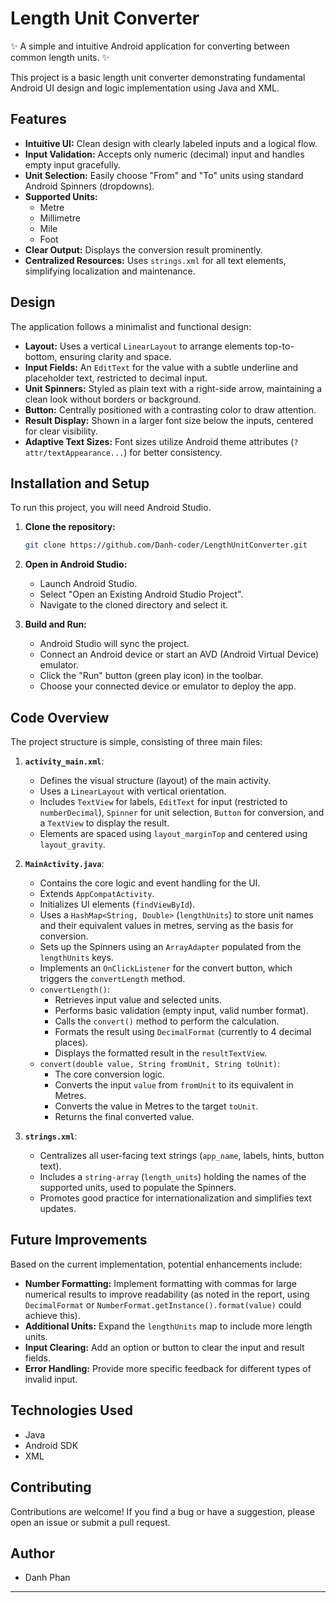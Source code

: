 # Length Unit Converter

✨ A simple and intuitive Android application for converting between common length units. ✨

This project is a basic length unit converter demonstrating fundamental Android UI design and logic implementation using Java and XML.

## Features

*   **Intuitive UI:** Clean design with clearly labeled inputs and a logical flow.
*   **Input Validation:** Accepts only numeric (decimal) input and handles empty input gracefully.
*   **Unit Selection:** Easily choose "From" and "To" units using standard Android Spinners (dropdowns).
*   **Supported Units:**
    *   Metre
    *   Millimetre
    *   Mile
    *   Foot
*   **Clear Output:** Displays the conversion result prominently.
*   **Centralized Resources:** Uses `strings.xml` for all text elements, simplifying localization and maintenance.

## Design

The application follows a minimalist and functional design:

*   **Layout:** Uses a vertical `LinearLayout` to arrange elements top-to-bottom, ensuring clarity and space.
*   **Input Fields:** An `EditText` for the value with a subtle underline and placeholder text, restricted to decimal input.
*   **Unit Spinners:** Styled as plain text with a right-side arrow, maintaining a clean look without borders or background.
*   **Button:** Centrally positioned with a contrasting color to draw attention.
*   **Result Display:** Shown in a larger font size below the inputs, centered for clear visibility.
*   **Adaptive Text Sizes:** Font sizes utilize Android theme attributes (`?attr/textAppearance...`) for better consistency.

## Installation and Setup

To run this project, you will need Android Studio.

1.  **Clone the repository:**
    ```bash
    git clone https://github.com/Danh-coder/LengthUnitConverter.git
    ```

2.  **Open in Android Studio:**
    *   Launch Android Studio.
    *   Select "Open an Existing Android Studio Project".
    *   Navigate to the cloned directory and select it.

3.  **Build and Run:**
    *   Android Studio will sync the project.
    *   Connect an Android device or start an AVD (Android Virtual Device) emulator.
    *   Click the "Run" button (green play icon) in the toolbar.
    *   Choose your connected device or emulator to deploy the app.

## Code Overview

The project structure is simple, consisting of three main files:

1.  **`activity_main.xml`**:
    *   Defines the visual structure (layout) of the main activity.
    *   Uses a `LinearLayout` with vertical orientation.
    *   Includes `TextView` for labels, `EditText` for input (restricted to `numberDecimal`), `Spinner` for unit selection, `Button` for conversion, and a `TextView` to display the result.
    *   Elements are spaced using `layout_marginTop` and centered using `layout_gravity`.

2.  **`MainActivity.java`**:
    *   Contains the core logic and event handling for the UI.
    *   Extends `AppCompatActivity`.
    *   Initializes UI elements (`findViewById`).
    *   Uses a `HashMap<String, Double>` (`lengthUnits`) to store unit names and their equivalent values in metres, serving as the basis for conversion.
    *   Sets up the Spinners using an `ArrayAdapter` populated from the `lengthUnits` keys.
    *   Implements an `OnClickListener` for the convert button, which triggers the `convertLength` method.
    *   `convertLength()`:
        *   Retrieves input value and selected units.
        *   Performs basic validation (empty input, valid number format).
        *   Calls the `convert()` method to perform the calculation.
        *   Formats the result using `DecimalFormat` (currently to 4 decimal places).
        *   Displays the formatted result in the `resultTextView`.
    *   `convert(double value, String fromUnit, String toUnit)`:
        *   The core conversion logic.
        *   Converts the input `value` from `fromUnit` to its equivalent in Metres.
        *   Converts the value in Metres to the target `toUnit`.
        *   Returns the final converted value.

3.  **`strings.xml`**:
    *   Centralizes all user-facing text strings (`app_name`, labels, hints, button text).
    *   Includes a `string-array` (`length_units`) holding the names of the supported units, used to populate the Spinners.
    *   Promotes good practice for internationalization and simplifies text updates.

## Future Improvements

Based on the current implementation, potential enhancements include:

*   **Number Formatting:** Implement formatting with commas for large numerical results to improve readability (as noted in the report, using `DecimalFormat` or `NumberFormat.getInstance().format(value)` could achieve this).
*   **Additional Units:** Expand the `lengthUnits` map to include more length units.
*   **Input Clearing:** Add an option or button to clear the input and result fields.
*   **Error Handling:** Provide more specific feedback for different types of invalid input.

## Technologies Used

*   Java
*   Android SDK
*   XML

## Contributing

Contributions are welcome! If you find a bug or have a suggestion, please open an issue or submit a pull request.

## Author

*   Danh Phan

---
